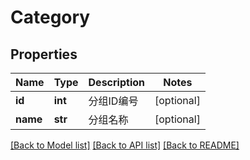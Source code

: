 # Category

## Properties
Name | Type | Description | Notes
------------ | ------------- | ------------- | -------------
**id** | **int** | 分组ID编号 | [optional] 
**name** | **str** | 分组名称 | [optional] 

[[Back to Model list]](../README.md#documentation-for-models) [[Back to API list]](../README.md#documentation-for-api-endpoints) [[Back to README]](../README.md)


